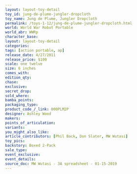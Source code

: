 ```yaml
---
layout: layout-toy-detail 
toy_id: jung-de-plume-jungler-dropcloth
toy_name: Jung de Plume, Jungler Dropcloth
permalink: /toys-1-12/jung-de-plume-jungler-dropcloth.html
world: World War Robot Portable
world_abr: WWRp
character_base: 
layout: layout-toy-detail
categories: 
tags: [action portable, ap] 
release_date: 4/27/2011
release_price: $100 
scale: one twelve
size: 6 inches
comes_with: 
edition_qty: 
chase: 
exclusive: 
secret_drop: 
sold_where: 
bamba_points: 
packaging_type: 
product_code_/_link: 000PLM2P
designer: Ashley Wood
makers: 
points_of_articulation: 
variants: 
you_might_also_like: 
article_contributors: [Phil Back, Don Slater, MW Wutasi]
toy_pics: 
backstory: Boxed 2-Pack
sale_type: 
event_exclusive: 
event_details: 
source_doc: MW Wutasi - 3A spreadsheet - 01-15-2019
---
```

